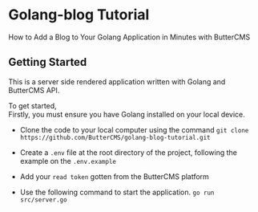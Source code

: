 # Golang-blog Tutorial
How to Add a Blog to Your Golang Application in Minutes with ButterCMS

## Getting Started
This is a server side rendered application written with Golang and ButterCMS API.

To get started, <br/>
Firstly, you must ensure you have Golang installed on your local device.

- Clone the code to your local computer using the command
`git clone https://github.com/ButterCMS/golang-blog-tutorial.git`
- Create a `.env` file at the root directory of the project, following the example on the `.env.example`

- Add your `read token` gotten from the ButterCMS platform

- Use the following command to start the application.
`go run src/server.go`

